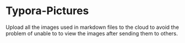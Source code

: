 # Typora-Pictures
Upload all the images used in markdown files to the cloud to avoid the problem of unable to to view the images after sending them to others.
